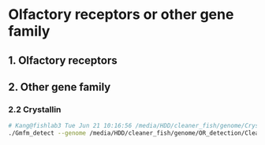 # Olfactory receptors or other gene family
## 1. Olfactory receptors
## 2. Other gene family
### 2.2 Crystallin
```bash
# Kang@fishlab3 Tue Jun 21 10:16:56 /media/HDD/cleaner_fish/genome/Crystallin_detection_2
./Gmfm_detect --genome /media/HDD/cleaner_fish/genome/OR_detection/Cleaner_wrasse_softmasked_ChaHeader_final.fasta --species Cleaner_wrasse --keyword Crystallin --query /media/HDD/cleaner_fish/genome/Crystallin_detection_2/Crystallin_query.fasta --uniprot ~/Desktop/Annotation_database/swiss-prot/uniprot-filtered-reviewed_yes.fasta
```
